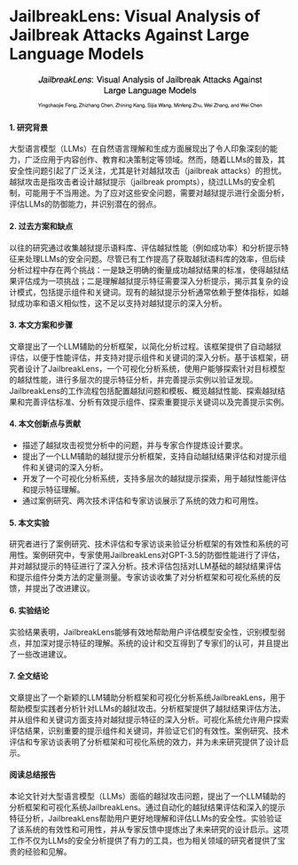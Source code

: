 # JailbreakLens: Visual Analysis of Jailbreak Attacks Against Large Language Models

<figure><img src="../.gitbook/assets/image (2) (1).png" alt=""><figcaption></figcaption></figure>



#### 1. 研究背景

大型语言模型（LLMs）在自然语言理解和生成方面展现出了令人印象深刻的能力，广泛应用于内容创作、教育和决策制定等领域。然而，随着LLMs的普及，其安全性问题引起了广泛关注，尤其是针对越狱攻击（jailbreak attacks）的担忧。越狱攻击是指攻击者设计越狱提示（jailbreak prompts），绕过LLMs的安全机制，可能用于不当用途。为了应对这些安全问题，需要对越狱提示进行全面分析，评估LLMs的防御能力，并识别潜在的弱点。

#### 2. 过去方案和缺点

以往的研究通过收集越狱提示语料库、评估越狱性能（例如成功率）和分析提示特征来处理LLMs的安全问题。尽管已有工作提高了获取越狱语料库的效率，但后续分析过程中存在两个挑战：一是缺乏明确的衡量成功越狱结果的标准，使得越狱结果评估成为一项挑战；二是理解越狱提示特征需要深入分析提示，揭示其复杂的设计模式，包括提示组件和关键词。现有的越狱提示分析通常依赖于整体指标，如越狱成功率和语义相似性，这不足以支持对越狱提示的深入分析。

#### 3. 本文方案和步骤

文章提出了一个LLM辅助的分析框架，以简化分析过程。该框架提供了自动越狱评估，以便于性能评估，并支持对提示组件和关键词的深入分析。基于该框架，研究者设计了JailbreakLens，一个可视化分析系统，使用户能够探索针对目标模型的越狱性能，进行多层次的提示特征分析，并完善提示实例以验证发现。JailbreakLens的工作流程包括配置越狱问题和模板、概览越狱性能、探索越狱结果和完善评估标准、分析有效提示组件、探索重要提示关键词以及完善提示实例。

#### 4. 本文创新点与贡献

* 描述了越狱攻击视觉分析中的问题，并与专家合作提炼设计要求。
* 提出了一个LLM辅助的越狱提示分析框架，支持自动越狱结果评估和对提示组件和关键词的深入分析。
* 开发了一个可视化分析系统，支持多层次的越狱提示探索，用于越狱性能评估和提示特征理解。
* 通过案例研究、两次技术评估和专家访谈展示了系统的效力和可用性。

#### 5. 本文实验

研究者进行了案例研究、技术评估和专家访谈来验证分析框架的有效性和系统的可用性。案例研究中，专家使用JailbreakLens对GPT-3.5的防御性能进行了评估，并对越狱提示的特征进行了深入分析。技术评估包括对LLM基础的越狱结果评估和提示组件分类方法的定量测量。专家访谈收集了对分析框架和可视化系统的反馈，并提出了改进建议。

#### 6. 实验结论

实验结果表明，JailbreakLens能够有效地帮助用户评估模型安全性，识别模型弱点，并加深对提示特征的理解。系统的设计和交互得到了专家们的认可，并且提出了一些改进建议。

#### 7. 全文结论

文章提出了一个新颖的LLM辅助分析框架和可视化分析系统JailbreakLens，用于帮助模型实践者分析针对LLMs的越狱攻击。分析框架提供了越狱结果评估方法，并从组件和关键词方面支持对越狱提示特征的深入分析。可视化系统允许用户探索评估结果，识别重要的提示组件和关键词，并验证它们的有效性。案例研究、技术评估和专家访谈表明了分析框架和可视化系统的效力，并为未来研究提供了设计启示。

#### 阅读总结报告

本论文针对大型语言模型（LLMs）面临的越狱攻击问题，提出了一个LLM辅助的分析框架和可视化系统JailbreakLens。通过自动化的越狱结果评估和深入的提示特征分析，JailbreakLens帮助用户更好地理解和评估LLMs的安全性。实验验证了该系统的有效性和可用性，并从专家反馈中提炼出了未来研究的设计启示。这项工作不仅为LLMs的安全分析提供了有力的工具，也为相关领域的研究者提供了宝贵的经验和见解。
